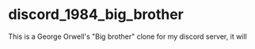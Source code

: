 # discord_1984_big_brother
This is a George Orwell's "Big brother" clone for my discord server, it will 
